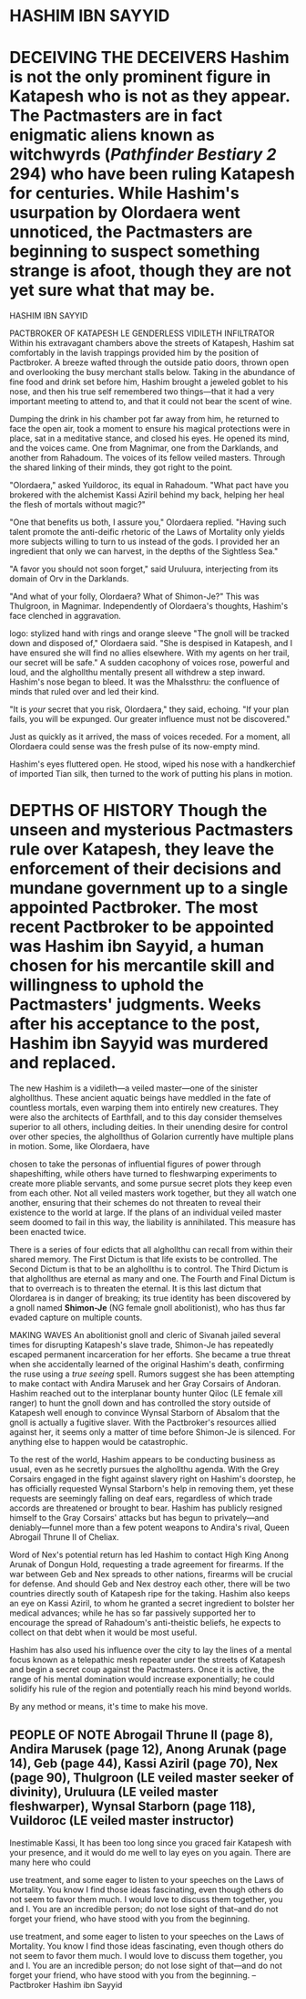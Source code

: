 # HASHIM IBN SAYYID

# DECEIVING THE DECEIVERS Hashim is not the only prominent figure in Katapesh who is not as they appear. The Pactmasters are in fact enigmatic aliens known as witchwyrds (*Pathfinder Bestiary 2* 294) who have been ruling Katapesh for centuries. While Hashim's usurpation by Olordaera went unnoticed, the Pactmasters are beginning to suspect something strange is afoot, though they are not yet sure what that may be.

HASHIM IBN SAYYID

PACTBROKER OF KATAPESH LE GENDERLESS VIDILETH INFILTRATOR Within his extravagant chambers above the streets of Katapesh, Hashim sat comfortably in the lavish trappings provided him by the position of Pactbroker. A breeze wafted through the outside patio doors, thrown open and overlooking the busy merchant stalls below. Taking in the abundance of fine food and drink set before him, Hashim brought a jeweled goblet to his nose, and then his true self remembered two things—that it had a very important meeting to attend to, and that it could not bear the scent of wine.

Dumping the drink in his chamber pot far away from him, he returned to face the open air, took a moment to ensure his magical protections were in place, sat in a meditative stance, and closed his eyes. He opened its mind, and the voices came. One from Magnimar, one from the Darklands, and another from Rahadoum. The voices of its fellow veiled masters. Through the shared linking of their minds, they got right to the point.

"Olordaera," asked Yuildoroc, its equal in Rahadoum. "What pact have you brokered with the alchemist Kassi Aziril behind my back, helping her heal the flesh of mortals without magic?"

"One that benefits us both, I assure you," Olordaera replied. "Having such talent promote the anti-deific rhetoric of the Laws of Mortality only yields more subjects willing to turn to us instead of the gods. I provided her an ingredient that only we can harvest, in the depths of the Sightless Sea."

"A favor you should not soon forget," said Uruluura, interjecting from its domain of Orv in the Darklands.

"And what of your folly, Olordaera? What of Shimon-Je?" This was Thulgroon, in Magnimar. Independently of Olordaera's thoughts, Hashim's face clenched in aggravation.

logo: stylized hand with rings and orange sleeve "The gnoll will be tracked down and disposed of," Olordaera said. "She is despised in Katapesh, and I have ensured she will find no allies elsewhere. With my agents on her trail, our secret will be safe." A sudden cacophony of voices rose, powerful and loud, and the alghollthu mentally present all withdrew a step inward. Hashim's nose began to bleed. It was the Mhalssthru: the confluence of minds that ruled over and led their kind.

"It is *your* secret that you risk, Olordaera," they said, echoing. "If your plan fails, you will be expunged. Our greater influence must not be discovered."

Just as quickly as it arrived, the mass of voices receded. For a moment, all Olordaera could sense was the fresh pulse of its now-empty mind.

Hashim's eyes fluttered open. He stood, wiped his nose with a handkerchief of imported Tian silk, then turned to the work of putting his plans in motion.

# DEPTHS OF HISTORY Though the unseen and mysterious Pactmasters rule over Katapesh, they leave the enforcement of their decisions and mundane government up to a single appointed Pactbroker. The most recent Pactbroker to be appointed was Hashim ibn Sayyid, a human chosen for his mercantile skill and willingness to uphold the Pactmasters' judgments. Weeks after his acceptance to the post, Hashim ibn Sayyid was murdered and replaced.

The new Hashim is a vidileth—a veiled master—one of the sinister alghollthus. These ancient aquatic beings have meddled in the fate of countless mortals, even warping them into entirely new creatures. They were also the architects of Earthfall, and to this day consider themselves superior to all others, including deities. In their unending desire for control over other species, the alghollthus of Golarion currently have multiple plans in motion. Some, like Olordaera, have

chosen to take the personas of influential figures of power through shapeshifting, while others have turned to fleshwarping experiments to create more pliable servants, and some pursue secret plots they keep even from each other. Not all veiled masters work together, but they all watch one another, ensuring that their schemes do not threaten to reveal their existence to the world at large. If the plans of an individual veiled master seem doomed to fail in this way, the liability is annihilated. This measure has been enacted twice.

There is a series of four edicts that all alghollthu can recall from within their shared memory. The First Dictum is that life exists to be controlled. The Second Dictum is that to be an alghollthu is to control. The Third Dictum is that alghollthus are eternal as many and one. The Fourth and Final Dictum is that to overreach is to threaten the eternal. It is this last dictum that Olordarea is in danger of breaking; its true identity has been discovered by a gnoll named **Shimon-Je** (NG female gnoll abolitionist), who has thus far evaded capture on multiple counts.

MAKING WAVES An abolitionist gnoll and cleric of Sivanah jailed several times for disrupting Katapesh's slave trade, Shimon-Je has repeatedly escaped permanent incarceration for her efforts. She became a true threat when she accidentally learned of the original Hashim's death, confirming the ruse using a *true seeing* spell. Rumors suggest she has been attempting to make contact with Andira Marusek and her Gray Corsairs of Andoran. Hashim reached out to the interplanar bounty hunter Qiloc (LE female xill ranger) to hunt the gnoll down and has controlled the story outside of Katapesh well enough to convince Wynsal Starborn of Absalom that the gnoll is actually a fugitive slaver. With the Pactbroker's resources allied against her, it seems only a matter of time before Shimon-Je is silenced. For anything else to happen would be catastrophic.

To the rest of the world, Hashim appears to be conducting business as usual, even as he secretly pursues the alghollthu agenda. With the Grey Corsairs engaged in the fight against slavery right on Hashim's doorstep, he has officially requested Wynsal Starborn's help in removing them, yet these requests are seemingly falling on deaf ears, regardless of which trade accords are threatened or brought to bear. Hashim has publicly resigned himself to the Gray Corsairs' attacks but has begun to privately—and deniably—funnel more than a few potent weapons to Andira's rival, Queen Abrogail Thrune II of Cheliax.

Word of Nex's potential return has led Hashim to contact High King Anong Arunak of Dongun Hold, requesting a trade agreement for firearms. If the war between Geb and Nex spreads to other nations, firearms will be crucial for defense. And should Geb and Nex destroy each other, there will be two countries directly south of Katapesh ripe for the taking. Hashim also keeps an eye on Kassi Aziril, to whom he granted a secret ingredient to bolster her medical advances; while he has so far passively supported her to encourage the spread of Rahadoum's anti-theistic beliefs, he expects to collect on that debt when it would be most useful.

Hashim has also used his influence over the city to lay the lines of a mental focus known as a telepathic mesh repeater under the streets of Katapesh and begin a secret coup against the Pactmasters. Once it is active, the range of his mental domination would increase exponentially; he could solidify his rule of the region and potentially reach his mind beyond worlds.

By any method or means, it's time to make his move.

## PEOPLE OF NOTE Abrogail Thrune II (page 8), Andira Marusek (page 12), Anong Arunak (page 14), Geb (page 44), Kassi Aziril (page 70), Nex (page 90), Thulgroon (LE veiled master seeker of divinity), Uruluura (LE veiled master fleshwarper), Wynsal Starborn (page 118), Vuildoroc (LE veiled master instructor)

Inestimable Kassi, It has been too long since you graced fair Katapesh with your presence, and it would do me well to lay eyes on you again. There are many here who could

use treatment, and some eager to listen to your speeches on the Laws of Mortality. You know I find those ideas fascinating, even though others do not seem to favor them much. I would love to discuss them together, you and I. You are an incredible person; do not lose sight of that–and do not forget your friend, who have stood with you from the beginning.

use treatment, and some eager to listen to your speeches on the Laws of Mortality. You know I find those ideas fascinating, even though others do not seem to favor them much. I would love to discuss them together, you and I. You are an incredible person; do not lose sight of that—and do not forget your friend, who have stood with you from the beginning. –Pactbroker Hashim ibn Sayyid